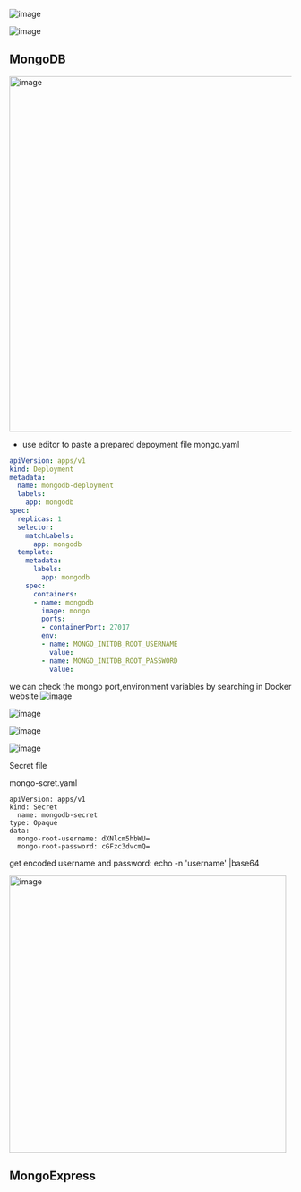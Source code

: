 ![image](https://user-images.githubusercontent.com/35073431/206891968-815c978e-b5e2-4399-bd1f-edaca65daacf.png)

![image](https://user-images.githubusercontent.com/35073431/206891983-94aa92b2-0dae-4cd6-be68-e58b798ab462.png)

## MongoDB
<img width="634" alt="image" src="https://user-images.githubusercontent.com/35073431/206892225-35d4d469-ab12-40d1-b5c6-80cf5558929c.png">

- use editor to paste a prepared depoyment file
mongo.yaml
```yaml
apiVersion: apps/v1
kind: Deployment
metadata:
  name: mongodb-deployment
  labels:
    app: mongodb
spec:
  replicas: 1
  selector:
    matchLabels:
      app: mongodb
  template:
    metadata:
      labels:
        app: mongodb
    spec:
      containers: 
      - name: mongodb
        image: mongo
        ports:
        - containerPort: 27017
        env:
        - name: MONGO_INITDB_ROOT_USERNAME
          value:
        - name: MONGO_INITDB_ROOT_PASSWORD
          value:

```

we can check the mongo port,environment variables by searching in Docker website
![image](https://user-images.githubusercontent.com/35073431/206892490-e76a67be-02a3-4507-be1d-72e84e87f837.png)

![image](https://user-images.githubusercontent.com/35073431/206892531-c3917d7d-50b6-4c93-bde8-1d3716b549d1.png)

![image](https://user-images.githubusercontent.com/35073431/206892549-7043aa43-2675-4514-b05d-c8f2dec22958.png)

![image](https://user-images.githubusercontent.com/35073431/206892594-13321a47-c2b7-4f1f-80d3-f81474670d2c.png)

Secret file

mongo-scret.yaml
```
apiVersion: apps/v1
kind: Secret
  name: mongodb-secret
type: Opaque
data:
  mongo-root-username: dXNlcm5hbWU=
  mongo-root-password: cGFzc3dvcmQ=
```
get encoded username and password: echo -n 'username' |base64

<img width="494" alt="image" src="https://user-images.githubusercontent.com/35073431/206893283-682df7f9-cbe7-49cc-ade1-aec4935254f7.png">


## MongoExpress

